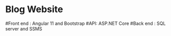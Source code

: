 # Blog Website
#Front end : Angular 11 and Bootstrap
#API: ASP.NET Core
#Back end : SQL server and SSMS
